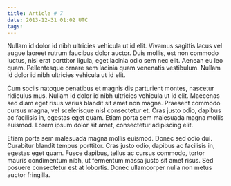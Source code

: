 ```yaml
---
title: Article # 7
date: 2013-12-31 01:02 UTC
tags:
---
```


Nullam id dolor id nibh ultricies vehicula ut id elit. Vivamus sagittis lacus vel augue laoreet rutrum faucibus dolor auctor. Duis mollis, est non commodo luctus, nisi erat porttitor ligula, eget lacinia odio sem nec elit. Aenean eu leo quam. Pellentesque ornare sem lacinia quam venenatis vestibulum. Nullam id dolor id nibh ultricies vehicula ut id elit.

Cum sociis natoque penatibus et magnis dis parturient montes, nascetur ridiculus mus. Nullam id dolor id nibh ultricies vehicula ut id elit. Maecenas sed diam eget risus varius blandit sit amet non magna. Praesent commodo cursus magna, vel scelerisque nisl consectetur et. Cras justo odio, dapibus ac facilisis in, egestas eget quam. Etiam porta sem malesuada magna mollis euismod. Lorem ipsum dolor sit amet, consectetur adipiscing elit.

Etiam porta sem malesuada magna mollis euismod. Donec sed odio dui. Curabitur blandit tempus porttitor. Cras justo odio, dapibus ac facilisis in, egestas eget quam. Fusce dapibus, tellus ac cursus commodo, tortor mauris condimentum nibh, ut fermentum massa justo sit amet risus. Sed posuere consectetur est at lobortis. Donec ullamcorper nulla non metus auctor fringilla.